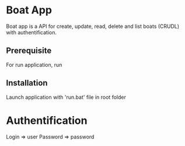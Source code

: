 # Boat App
Boat app is a API for create, update, read, delete and list boats (CRUDL) with authentification.

## Prerequisite
For run application, run

## Installation
Launch application with 'run.bat' file in root folder

# Authentification
Login => user
Password => password
